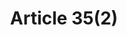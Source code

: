 ---
title: "Article 35(2)"
draft: false
exceptions:
- info53h
memberstates:
- ES
score: 3
compensation:
- 
remarks: |
 


link: "https://www.boe.es/buscar/act.php?id=BOE-A-1996-8930&p=20141105&tn=1"
---